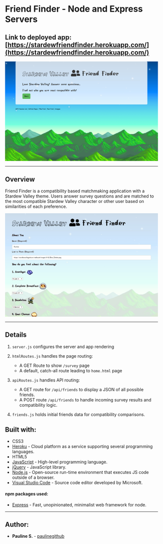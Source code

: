 # Friend Finder - Node and Express Servers

## Link to deployed app: [https://stardewfriendfinder.herokuapp.com/](https://stardewfriendfinder.herokuapp.com/)

![front page](app/public/assets/images/friend_finder.PNG)

---

## Overview

Friend Finder is a compatibility based matchmaking application with a Stardew Valley theme. Users answer survey questions and are matched to the most compatible Stardew Valley character or other user based on similarities of each preference.

![Demo](app/public/assets/images/demo.gif)

---

## Details

1. `server.js` configures the server and app rendering

2. `htmlRoutes.js` handles the page routing:

   - A GET Route to show `/survey` page
   - A default, catch-all route leading to `home.html` page

3. `apiRoutes.js` handles API routing:

   - A GET route for `/api/friends` to display a JSON of all possible friends.
   - A POST route `/api/friends` to handle incoming survey results and compatibility logic.

4. `friends.js` holds initial friends data for compatibility comparisons.

## Built with:

- CSS3
- [Heroku](https://heroku.com) - Cloud platform as a service supporting several programming languages.
- HTML5
- [JavaScript](https://developer.mozilla.org/en-US/docs/Web/JavaScript) - High-level programming language.
- [jQuery](https://jquery.com/) - JavaScript library.
- [Node.js](https://nodejs.org/en/) - Open-source run-time environment that executes JS code outside of a browser.
- [Visual Studio Code](https://code.visualstudio.com/) - Source code editor developed by Microsoft.

#### npm packages used:

- [Express](https://www.npmjs.com/package/express) - Fast, unopinionated, minimalist web framework for node.

---

## Author:

- **Pauline S.** - [paulinegithub](https://github.com/paulinegithub)
